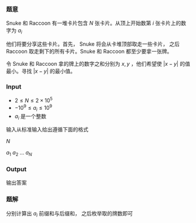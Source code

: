 ### 题意

Snuke 和 Raccoon 有一堆卡片包含 $N$ 张卡片。从顶上开始数第 $i$ 张卡片上的数字为 $a_i$ 

他们将要分享这些卡片。首先， Snuke 将会从卡堆顶部取走一些卡片， 之后 Raccoon  取走剩下的所有卡片。Snuke  和 Raccoon 都至少要拿一张牌。

令 Snuke 和 Raccoon 拿的牌上的数字之和分别为 $x, y$ ，他们希望使 $|x - y|$ 的值最小。寻找 $|x - y|$ 的最小值。



### Input

- $2 \leq N \leq 2 \times 10^5$ 
- $-10^9 \leq a_i \leq 10^9$
- $a_i$ 是一个整数

输入从标准输入给出遵循下面的格式

$N$

$a_1$ $a_2$  ... $a_N$ 



### Output

输出答案



### 题解

分别计算出 $a_i$ 前缀和与后缀和， 之后枚举取的牌数即可

